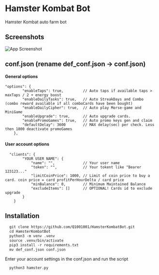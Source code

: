 
# Hamster Kombat Bot
Hamster Kombat auto farm bot
## Screenshots
![App Screenshot](https://github.com/user-attachments/assets/311b661f-12d6-463d-8399-a4b3528752ce)
## conf.json (rename def_conf.json -> conf.json)

#### General options
```text
"options": {
        "enableTaps": true,         // Auto taps if available taps > maxTaps / 2 + energy boost
        "enableDailyTasks": true,   // Auto StreakDays and Combo (combo reward available if all comboCards have been bought)
        "enableDailyCipher": true,  // Auto play Morse-game and MiniGame
        "enableUpgrade": true,      // Auto upgrade cards.
        "enablePromoGames": true,   // Auto promo keys gen and claim
        "defaultDelay": 3600        // MAX delay(sec) per check. Less then 1800 deactivate promoGames
    },
```

#### User account options

```text
  "clients": {
        "YOUR USER NAME": {
            "name": "",             // Your user name
            "token": "",            // Your tokent like "Bearer 123123..."
            "limitCoinPrice": 1000, // Limit of coin price to buy a card. coin price = card profitPerHourDelta / card price
            "minBalance": 0,        // Minimum Maintained Balance
            "excludeItems": []      // OPTIONAL! Cards id to exclude upgrade
        }
    }
```

## Installation

```txt
  git clone https://github.com/Q1001001/HamsterKombatBot.git
  cd HamsterKombatBot
  python3 -m venv .venv
  source .venv/bin/activate
  pip3 install -r requirements.txt
  mv def_conf.json conf.json
```
Enter your account settings in the conf.json and run the script
```txt
  python3 hamster.py
```
